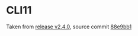 # CLI11

Taken from [release v2.4.0](https://github.com/CLIUtils/CLI11/releases/tag/v2.4.0), source commit
[88e9bb1](https://github.com/CLIUtils/CLI11/commit/88e9bb17418ee730817d5942894d99a4bdd78fb3)
